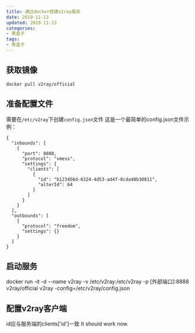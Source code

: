 ```yaml
---
title: 通过docker搭建v2ray服务
date: 2019-11-13
updated: 2019-11-13
categories:
- 黑盒子
tags:
- 黑盒子
---
```


## 获取镜像
`docker pull v2ray/official`

## 准备配置文件
需要在`/etc/v2ray`下创建`config.json`文件
这是一个最简单的config.json文件示例：
```
{
  "inbounds": [
    {
      "port": 8888,
      "protocol": "vmess",
      "settings": {
        "clients": [
          {
            "id": "b123456d-6324-4d53-ad4f-8cda48b30811",
            "alterId": 64
          }
        ]
      }
    }
  ],
  "outbounds": [
    {
      "protocol": "freedom",
      "settings": {}
    }
  ]
}
```

## 启动服务
docker run -it -d --name v2ray -v /etc/v2ray:/etc/v2ray -p [外部端口]:8888 v2ray/official v2ray -config=/etc/v2ray/config.json

## 配置v2ray客户端
id应与服务端的clients['id']一致
It should work now.

